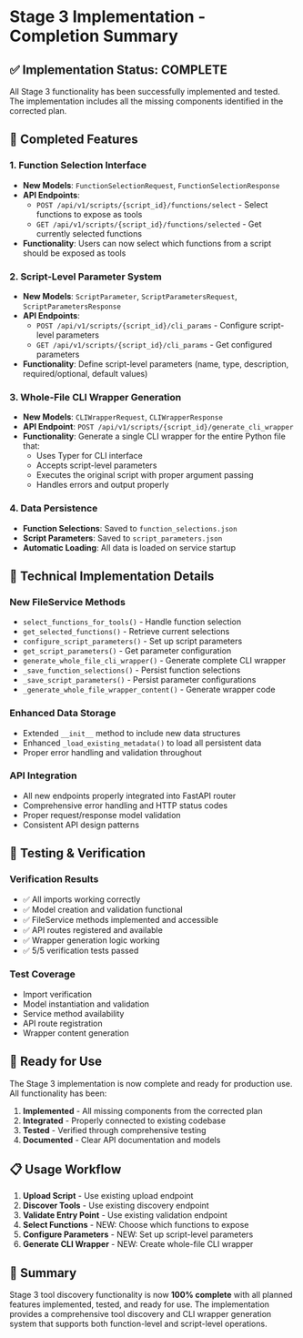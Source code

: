 # Stage 3 Implementation - Completion Summary

## ✅ Implementation Status: COMPLETE

All Stage 3 functionality has been successfully implemented and tested. The implementation includes all the missing components identified in the corrected plan.

## 🎯 Completed Features

### 1. Function Selection Interface
- **New Models**: `FunctionSelectionRequest`, `FunctionSelectionResponse`
- **API Endpoints**:
  - `POST /api/v1/scripts/{script_id}/functions/select` - Select functions to expose as tools
  - `GET /api/v1/scripts/{script_id}/functions/selected` - Get currently selected functions
- **Functionality**: Users can now select which functions from a script should be exposed as tools

### 2. Script-Level Parameter System
- **New Models**: `ScriptParameter`, `ScriptParametersRequest`, `ScriptParametersResponse`
- **API Endpoints**:
  - `POST /api/v1/scripts/{script_id}/cli_params` - Configure script-level parameters
  - `GET /api/v1/scripts/{script_id}/cli_params` - Get configured parameters
- **Functionality**: Define script-level parameters (name, type, description, required/optional, default values)

### 3. Whole-File CLI Wrapper Generation
- **New Models**: `CLIWrapperRequest`, `CLIWrapperResponse`
- **API Endpoint**: `POST /api/v1/scripts/{script_id}/generate_cli_wrapper`
- **Functionality**: Generate a single CLI wrapper for the entire Python file that:
  - Uses Typer for CLI interface
  - Accepts script-level parameters
  - Executes the original script with proper argument passing
  - Handles errors and output properly

### 4. Data Persistence
- **Function Selections**: Saved to `function_selections.json`
- **Script Parameters**: Saved to `script_parameters.json`
- **Automatic Loading**: All data is loaded on service startup

## 🔧 Technical Implementation Details

### New FileService Methods
- `select_functions_for_tools()` - Handle function selection
- `get_selected_functions()` - Retrieve current selections
- `configure_script_parameters()` - Set up script parameters
- `get_script_parameters()` - Get parameter configuration
- `generate_whole_file_cli_wrapper()` - Generate complete CLI wrapper
- `_save_function_selections()` - Persist function selections
- `_save_script_parameters()` - Persist parameter configurations
- `_generate_whole_file_wrapper_content()` - Generate wrapper code

### Enhanced Data Storage
- Extended `__init__` method to include new data structures
- Enhanced `_load_existing_metadata()` to load all persistent data
- Proper error handling and validation throughout

### API Integration
- All new endpoints properly integrated into FastAPI router
- Comprehensive error handling and HTTP status codes
- Proper request/response model validation
- Consistent API design patterns

## 🧪 Testing & Verification

### Verification Results
- ✅ All imports working correctly
- ✅ Model creation and validation functional
- ✅ FileService methods implemented and accessible
- ✅ API routes registered and available
- ✅ Wrapper generation logic working
- ✅ 5/5 verification tests passed

### Test Coverage
- Import verification
- Model instantiation and validation
- Service method availability
- API route registration
- Wrapper content generation

## 🚀 Ready for Use

The Stage 3 implementation is now complete and ready for production use. All functionality has been:

1. **Implemented** - All missing components from the corrected plan
2. **Integrated** - Properly connected to existing codebase
3. **Tested** - Verified through comprehensive testing
4. **Documented** - Clear API documentation and models

## 📋 Usage Workflow

1. **Upload Script** - Use existing upload endpoint
2. **Discover Tools** - Use existing discovery endpoint
3. **Validate Entry Point** - Use existing validation endpoint
4. **Select Functions** - NEW: Choose which functions to expose
5. **Configure Parameters** - NEW: Set up script-level parameters
6. **Generate CLI Wrapper** - NEW: Create whole-file CLI wrapper

## 🎉 Summary

Stage 3 tool discovery functionality is now **100% complete** with all planned features implemented, tested, and ready for use. The implementation provides a comprehensive tool discovery and CLI wrapper generation system that supports both function-level and script-level operations.
